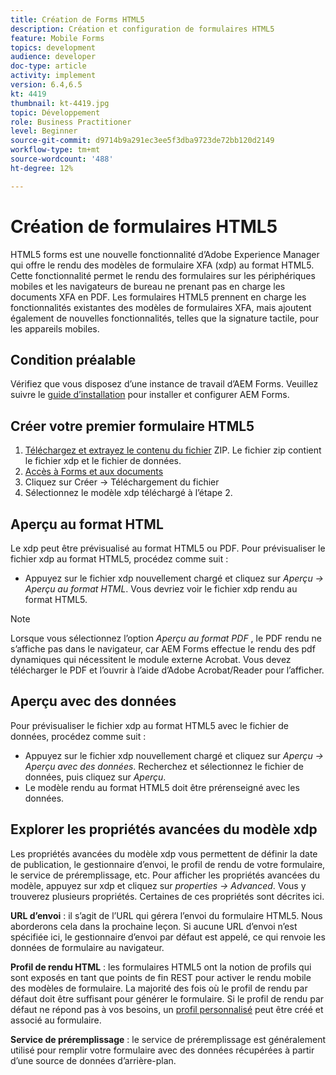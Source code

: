 ```yaml
---
title: Création de Forms HTML5
description: Création et configuration de formulaires HTML5
feature: Mobile Forms
topics: development
audience: developer
doc-type: article
activity: implement
version: 6.4,6.5
kt: 4419
thumbnail: kt-4419.jpg
topic: Développement
role: Business Practitioner
level: Beginner
source-git-commit: d9714b9a291ec3ee5f3dba9723de72bb120d2149
workflow-type: tm+mt
source-wordcount: '488'
ht-degree: 12%

---
```



# Création de formulaires HTML5

HTML5 forms est une nouvelle fonctionnalité d’Adobe Experience Manager qui offre le rendu des modèles de formulaire XFA (xdp) au format HTML5. Cette fonctionnalité permet le rendu des formulaires sur les périphériques mobiles et les navigateurs de bureau ne prenant pas en charge les documents XFA en PDF. Les formulaires HTML5 prennent en charge les fonctionnalités existantes des modèles de formulaires XFA, mais ajoutent également de nouvelles fonctionnalités, telles que la signature tactile, pour les appareils mobiles.

## Condition préalable

Vérifiez que vous disposez d’une instance de travail d’AEM Forms. Veuillez suivre le [guide d’installation](https://docs.adobe.com/content/help/en/experience-manager-65/forms/install-aem-forms/osgi-installation/installing-configuring-aem-forms-osgi.html) pour installer et configurer AEM Forms.

## Créer votre premier formulaire HTML5

1. [Téléchargez et extrayez le contenu du fichier](assets/assets.zip) ZIP. Le fichier zip contient le fichier xdp et le fichier de données.
2. [Accès à Forms et aux documents](http://localhost:4502/aem/forms.html/content/dam/formsanddocuments)
3. Cliquez sur Créer -> Téléchargement du fichier
4. Sélectionnez le modèle xdp téléchargé à l’étape 2.

## Aperçu au format HTML

Le xdp peut être prévisualisé au format HTML5 ou PDF. Pour prévisualiser le fichier xdp au format HTML5, procédez comme suit :

* Appuyez sur le fichier xdp nouvellement chargé et cliquez sur _Aperçu -> Aperçu au format HTML_. Vous devriez voir le fichier xdp rendu au format HTML5.

>[!NOTE]
>Lorsque vous sélectionnez l’option _Aperçu au format PDF_ , le PDF rendu ne s’affiche pas dans le navigateur, car AEM Forms effectue le rendu des pdf dynamiques qui nécessitent le module externe Acrobat. Vous devez télécharger le PDF et l’ouvrir à l’aide d’Adobe Acrobat/Reader pour l’afficher.


## Aperçu avec des données

Pour prévisualiser le fichier xdp au format HTML5 avec le fichier de données, procédez comme suit :

* Appuyez sur le fichier xdp nouvellement chargé et cliquez sur _Aperçu -> Aperçu avec des données_. Recherchez et sélectionnez le fichier de données, puis cliquez sur _Aperçu_.
* Le modèle rendu au format HTML5 doit être prérenseigné avec les données.

## Explorer les propriétés avancées du modèle xdp

Les propriétés avancées du modèle xdp vous permettent de définir la date de publication, le gestionnaire d’envoi, le profil de rendu de votre formulaire, le service de préremplissage, etc. Pour afficher les propriétés avancées du modèle, appuyez sur xdp et cliquez sur _properties -> Advanced_. Vous y trouverez plusieurs propriétés. Certaines de ces propriétés sont décrites ici.

**URL d’envoi**  : il s’agit de l’URL qui gérera l’envoi du formulaire HTML5. Nous aborderons cela dans la prochaine leçon. Si aucune URL d’envoi n’est spécifiée ici, le gestionnaire d’envoi par défaut est appelé, ce qui renvoie les données de formulaire au navigateur.

**Profil de rendu HTML**  : les formulaires HTML5 ont la notion de profils qui sont exposés en tant que points de fin REST pour activer le rendu mobile des modèles de formulaire. La majorité des fois où le profil de rendu par défaut doit être suffisant pour générer le formulaire. Si le profil de rendu par défaut ne répond pas à vos besoins, un [profil personnalisé](https://docs.adobe.com/content/help/en/experience-manager-64/forms/html5-forms/custom-profile.html) peut être créé et associé au formulaire.

**Service de préremplissage**  : le service de préremplissage est généralement utilisé pour remplir votre formulaire avec des données récupérées à partir d’une source de données d’arrière-plan.


